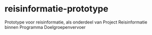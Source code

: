 # reisinformatie-prototype
Prototype voor reisinformatie, als onderdeel van Project Reisinformatie binnen Programma Doelgroepenvervoer
